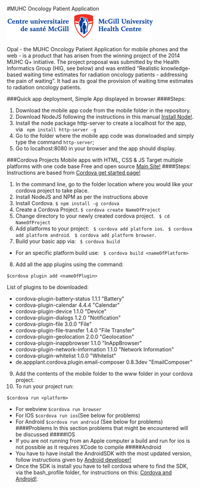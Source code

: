 #MUHC Oncology Patient Application
![Opal](/mobile/img/muhc-logo-text.png)

Opal - the MUHC Oncology Patient Application for mobile phones and the web - is a product that has arisen from the winning project of the 2014 MUHC Q+ initiative. The project proposal was submitted by the Health Informatics Group (HIG, see below) and was entitled “Realistic knowledge-based waiting time estimates for radiation oncology patients - addressing the pain of waiting”. It had as its goal the provision of waiting time estimates to radiation oncology patients. 

###Quick app deployment, Simple App displayed in browser
####Steps:
1. Download the mobile app code from the mobile folder in the repository.
2. Download NodeJS following the instructions in this manual [Install Node!](https://nodejs.org/en/download/).
3. Install the node package http-server to create a localhost for the app, via ` npm install http-server -g`
4. Go to the folder where the mobile app code was donwloaded and simply type the command `http-server`;
5. Go to localhost:8080 in your browser and the app should display.

###Cordova Projects
Mobile apps with HTML, CSS & JS
Target multiple platforms with one code base
Free and open source
[Main Site!](https://cordova.apache.org/)
####Steps:
Instructions are based from [Cordova get started page!](https://cordova.apache.org/#getstarted)
1. In the command line, go to the folder location where you would like your cordova project to take place.
2. Install NodeJS and NPM as per the instructions above
3. Install Cordova.
 ```$ npm install -g cordova```
4.  Create a Cordova Project.
```$ cordova create NameOfProject```
5. Change directory to your newly created cordova project.
``` $ cd NameOfProject```
6. Add platforms to your project:
``` $ cordova add platform ios```.
``` $ cordova add platform android```.
``` $ cordova add platform browser```.
7. Build your basic app via:
``` $ cordova build```
  * For an specific platform build use:
``` $ cordova build <nameOfPlatform>```
8. Add all the app plugins using the command:
```
$cordova plugin add <nameOfPlugin>
```
List of plugins to be downloaded:
* cordova-plugin-battery-status 1.1.1 "Battery"
* cordova-plugin-calendar 4.4.4 "Calendar"
* cordova-plugin-device 1.1.0 "Device"
* cordova-plugin-dialogs 1.2.0 "Notification"
* cordova-plugin-file 3.0.0 "File"
* cordova-plugin-file-transfer 1.4.0 "File Transfer"
* cordova-plugin-geolocation 2.0.0 "Geolocation"
* cordova-plugin-inappbrowser 1.1.0 "InAppBrowser"
* cordova-plugin-network-information 1.1.0 "Network Information"
* cordova-plugin-whitelist 1.0.0 "Whitelist"
* de.appplant.cordova.plugin.email-composer 0.8.3dev "EmailComposer"
9. Add the contents of the mobile folder to the www folder in your cordova project.
10. To run your project run:
```
$cordova run <platform>
```
  * For webview `$cordova run browser`
  * For IOS `$cordova run ios`(See below for problems)
  * For Android `$cordova run android` (See below for problems)
####Problems
In this section problems that might be encountered will be discussed 
#####IOS
* If you are not running from an Apple computer a build and run for ios is not possible as it requires XCode to compile
#####Android
* You have to have install the AndroidSDK with the most updated version, follow instructions given by [Android developer!](http://developer.android.com/sdk/installing/index.html)
* Once the SDK is install you have to tell cordova where to find the SDK, via the bash_profile folder, for instructions on this:
[Cordova and Android!](https://cordova.apache.org/docs/en/2.5.0/guide/getting-started/android/). 



